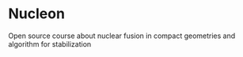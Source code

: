 # Nucleon

Open source course about nuclear fusion in compact geometries and algorithm for stabilization

